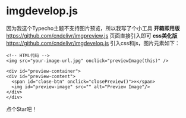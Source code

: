 # imgdevelop.js
因为我这个Typecho主题不支持图片预览，所以我写了个小工具
 **开箱即用版**
 https://github.com/cndelivr/imgpreview.js
 页面直接引入即可
 **css美化版**
 https://github.com/cndelivr/imgdevelop.js
 引入css和js，图片元素如下：
  ```
  <!-- HTML代码 -->
<img src="your-image-url.jpg" onclick="previewImage(this)" />

<div id="preview-container">
  <div id="preview-content">
    <span id="close-btn" onclick="closePreview()">×</span>
    <img id="preview-image" src="" alt="Preview Image"/>
  </div>
</div>
  ```
点个Star吧！
